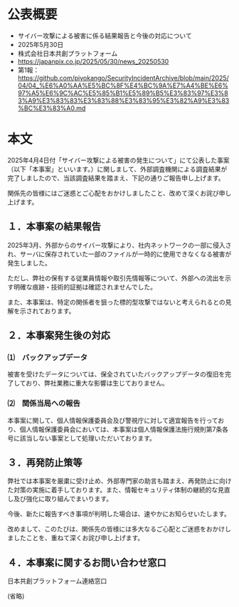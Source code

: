# 公表概要
- サイバー攻撃による被害に係る結果報告と今後の対応について
- 2025年5月30日
- 株式会社日本共創プラットフォーム
- https://japanpix.co.jp/2025/05/30/news_20250530
- 第1報：https://github.com/piyokango/SecurityIncidentArchive/blob/main/2025/04/04_%E6%A0%AA%E5%BC%8F%E4%BC%9A%E7%A4%BE%E6%97%A5%E6%9C%AC%E5%85%B1%E5%89%B5%E3%83%97%E3%83%A9%E3%83%83%E3%83%88%E3%83%95%E3%82%A9%E3%83%BC%E3%83%A0.md

# 本文
2025年4月4日付「サイバー攻撃による被害の発生について」にて公表した事案（以下「本事案」といいます。）に関しまして、外部調査機関による調査結果が完了しましたので、当該調査結果を踏まえ、下記の通りご報告申し上げます。

関係先の皆様にはご迷惑とご心配をおかけしましたこと、改めて深くお詫び申し上げます。

## １．本事案の結果報告
2025年3月、外部からのサイバー攻撃により、社内ネットワークの一部に侵入され、サーバに保存されていた一部のファイルが一時的に使用できなくなる被害が発生しました。

ただし、弊社の保有する従業員情報や取引先情報等について、外部への流出を示す明確な痕跡・技術的証拠は確認されませんでした。

また、本事案は、特定の関係者を狙った標的型攻撃ではないと考えられるとの見解を示されております。

## ２．本事案発生後の対応
### ⑴　バックアップデータ
被害を受けたデータについては、保全されていたバックアップデータの復旧を完了しており、弊社業務に重大な影響は生じておりません。

### ⑵　関係当局への報告
本事案に関して、個人情報保護委員会及び警視庁に対して適宜報告を行っており、個人情報保護委員会においては、本事案は個人情報保護法施行規則第7条各号に該当しない事案として処理いただいております。

## ３．再発防止策等
弊社では本事案を厳粛に受け止め、外部専門家の助言も踏まえ、再発防止に向けた対策の実施に着手しております。また、情報セキュリティ体制の継続的な見直し及び強化に取り組んでまいります。

今後、新たに報告すべき事項が判明した場合は、速やかにお知らせいたします。

改めまして、このたびは、関係先の皆様には多大なるご心配とご迷惑をおかけしましたことを、重ねて深くお詫び申し上げます。

## ４．本事案に関するお問い合わせ窓口
日本共創プラットフォーム連絡窓口

(省略)
